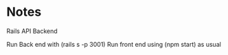 # Notes

Rails API Backend

Run Back end with (rails s -p 3001)
Run front end using (npm start) as usual
